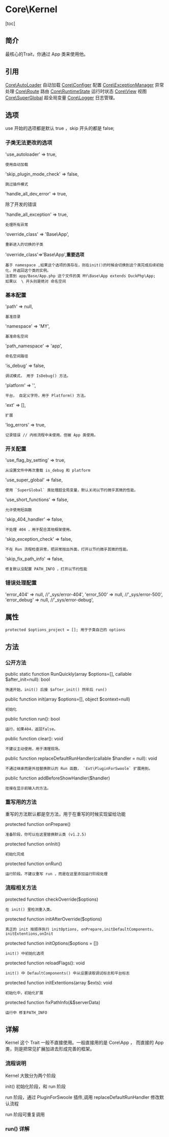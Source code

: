 # Core\Kernel
[toc]

## 简介
最核心的Trait，你通过 App 类来使用他。

## 引用
[Core\\AutoLoader](ref/Core-AutoLoader.md)   自动加载
[Core\\Configer](ref/Core-Configer.md) 配置
[Core\\ExceptionManager](ref/Core-ExceptionManager.md) 异常处理
[Core\\Route](ref/Core-Route.md) 路由
[Core\\RuntimeState](ref/Core-RuntimeState.md) 运行时状态
[Core\\View](ref/Core-View.md) 视图
[Core\\SuperGlobal](ref/Core-SuperGlobal.md) 超全局变量
[Core\\Logger](ref/Core-Logger.md) 日志管理。

## 选项
use 开始的选项都是默认 true ，skip 开头的都是 false;

### 子类无法更改的选项
'use_autoloader' => true,

 	使用自动加载
'skip_plugin_mode_check' => false,

 	跳过插件模式
'handle_all_dev_error' => true,

除了开发的错误 

'handle_all_exception' => true,

	处理所有异常

'override_class' => 'Base\App', 

    重新进入的切换的子类

'override_class'=>'Base\App',**重要选项**

    基于 namespace ,如果这个选项的类存在，则在init()的时候会切换到这个类完成后续初始化，并返回这个类的实例。
    注意到 app/Base/App.php 这个文件的类 MY\Base\App extends DuckPhp\App;
    如果以  \ 开头则是绝对 命名空间

### 基本配置

'path' => null,

    基准目录
'namespace' => 'MY',

    基准命名空间
'path_namespace' => 'app',

    命名空间路径

'is_debug' => false,

    调试模式， 用于 IsDebug() 方法。
'platform' => '',

    平台， 自定义字符，用于 Platform() 方法。
'ext' => [],
    
    扩展
'log_errors' => true,

	记录错误 // 内核流程中未使用，但被 App 类使用。


### 开关配置
'use_flag_by_setting' => true,

    从设置文件中再次重载 is_debug 和 platform
'use_super_global' => false,

    使用 `SuperGlobal` 类处理超全局变量，默认关闭以节约微乎其微的性能。
'use_short_functions' => false,

    允许使用短函数

'skip_404_handler' => false,

    不处理 404 ，用于配合其他框架使用。

'skip_exception_check' => false,
    
    不在 Run 流程检查异常，把异常抛出外面，打开以节约微乎其微的性能。
'skip_fix_path_info' => false,

    修复默认没配置 PATH_INFO ，打开以节约性能
### 错误处理配置

'error_404' => null,          //'_sys/error-404',
'error_500' => null,          //'_sys/error-500',
'error_debug' => null,        //'_sys/error-debug',

## 属性
    protected $options_project = []; 用于子类自己的 options

## 方法
### 公开方法
public static function RunQuickly(array $options=[], callable $after_init=null): bool

    快速开始，init() 后接 $after_init() 然年后 run() 
public function init(array $options=[], object $context=null)

    初始化
public function run(): bool

    运行，如果404，返回false。
public function clear(): void

    不建议主动使用，用于清理现场。
public function replaceDefaultRunHandler(callable $handler = null): void

    不通过继承而是外挂替换默认的 Run 函数， `Ext\PluginForSwoole` 扩展用到。
public function addBeforeShowHandler($handler)

    挂接在显示前输入的方法。
### 重写用的方法

重写的方法默认都是空方法，用于在重写的时候实现留给功能

protected function onPrepare()

    准备阶段，你可以在这里替换默认类 (v1.2.5)
protected function onInit()

    初始化完成
protected function onRun()

    运行阶段。不建议重写 run ，而是在这里添加运行阶段处理
### 流程相关方法
protected function checkOverride($options)

    在 init() 里检测重入类。
protected function initAfterOverride($options)

    真正的 init 按顺序执行 initOptions, onPrepare,initDefaultComponents，initExtentions,onInit
protected function initOptions($options = [])

    init() 中初始化选项
protected function reloadFlags(): void

    init() 中 DefaultComponents() 中从设置读取调试标志和平台标志
protected function initExtentions(array $exts): void

    初始化中，初始化扩展
protected function fixPathInfo(&$serverData)

    运行中 修复PATH_INFO
## 详解

Kernel 这个 Trait 一般不直接使用。一般直接用的是 Core\App ， 而直接的 App 类，则是把常见扩展加进去形成完善的框架。

### 流程说明
Kernel 大致分为两个阶段

init() 初始化阶段，和 run 阶段


run 阶段，通过 PluginForSwoole 插件,调用 replaceDefaultRunHandler 修改默认流程

run 阶段可重复调用

### run() 详解

